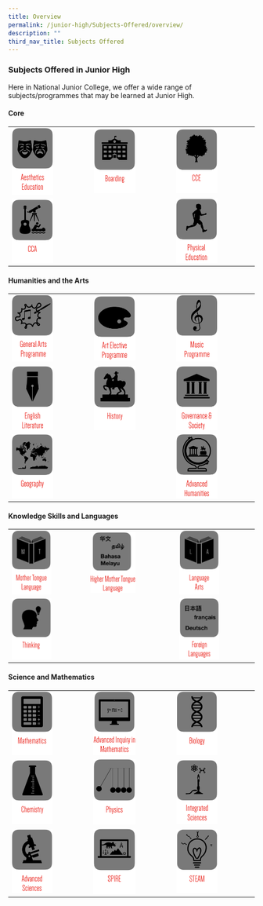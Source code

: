 ```yaml
---
title: Overview
permalink: /junior-high/Subjects-Offered/overview/
description: ""
third_nav_title: Subjects Offered
---
```

### Subjects Offered in Junior High 

Here in National Junior College, we offer a wide range of subjects/programmes that may be learned at Junior High.

#### Core

|  |  |  |
|---|---|---|
| <a href="https://moe-nationaljc-staging.netlify.app/junior-high/subjects-offered/overview/"><img src="/images/a1.png" style="width:55%"></a> | <a href="https://moe-nationaljc-staging.netlify.app/junior-high/subjects-offered/boarding/"><img src="/images/a2.png" style="width:55%"></a> | <a href="https://moe-nationaljc-staging.netlify.app/character/overview/"><img src="/images/a3.png" style="width:55%"></a> |
| <a href="https://moe-nationaljc-staging.netlify.app/co-curricular-activities/overview/"><img src="/images/a4.png" style="width:55%"></a> |  | <a href="https://moe-nationaljc-staging.netlify.app/junior-high/subjects-offered/physical-education"><img src="/images/a5.png" style="width:55%"></a> |

#### Humanities and the Arts

|  |  |  |
|---|---|---|
| <a href="https://moe-nationaljc-staging.netlify.app/junior-high/subjects-offered/overview/"><img src="/images/a6.png" style="width:55%"></a> | <a href="https://moe-nationaljc-staging.netlify.app/niche-programmes/art-elective"><img src="/images/a7.png" style="width:55%"></a> | <a href="https://moe-nationaljc-staging.netlify.app/niche-programmes/music-programme"><img src="/images/a8.png" style="width:55%"></a> |
| <a href="https://moe-nationaljc-staging.netlify.app/junior-high/subjects-offered/overview/"><img src="/images/a9.png" style="width:55%"></a> | <a href="https://moe-nationaljc-staging.netlify.app/junior-high/subjects-offered/junior-high-history-curriculum"><img src="/images/a10.png" style="width:55%"></a> | <a href="https://moe-nationaljc-staging.netlify.app/junior-high/subjects-offered/governance-and-society"><img src="/images/a11.png" style="width:55%"></a> |
| <a href="https://moe-nationaljc-staging.netlify.app/junior-high/subjects-offered/geography"><img src="/images/a12.png" style="width:55%"></a> |  | <a href="https://moe-nationaljc-staging.netlify.app/junior-high/subjects-offered/advanced-humanities"><img src="/images/a13.png" style="width:55%"></a> |

#### Knowledge Skills and Languages

|  |  |  |
|---|---|---|
| <a href="https://moe-nationaljc-staging.netlify.app/junior-high/subjects-offered/mother-tongue"><img src="/images/a14.png" style="width:55%"></a> | <a href="https://moe-nationaljc-staging.netlify.app/junior-high/subjects-offered/overview/"><img src="/images/a15.png" style="width:55%"></a> | <a href="https://moe-nationaljc-staging.netlify.app/junior-high/subjects-offered/language-arts"><img src="/images/a16.png" style="width:55%"></a> |
| <a href="https://moe-nationaljc-staging.netlify.app/junior-high/subjects-offered/thinking"><img src="/images/a17.png" style="width:55%"></a> |  | <a><img src="/images/a18.png" style="width:55%"></a> |

#### Science and Mathematics

|  |  |  |
|---|---|---|
| <a href="https://moe-nationaljc-staging.netlify.app/junior-high/subjects-offered/junior-high-mathematics"><img src="/images/a19.png" style="width:55%"></a> | <a href="https://moe-nationaljc-staging.netlify.app/junior-high/subjects-offered/advanced-inquiry-in-mathematics"><img src="/images/a20.png" style="width:55%"></a> | <a href="https://moe-nationaljc-staging.netlify.app/junior-high/subjects-offered/biology"><img src="/images/a21.png" style="width:55%"></a> |
| <a href="https://moe-nationaljc-staging.netlify.app/junior-high/subjects-offered/chemistry"><img src="/images/a22.png" style="width:55%"></a> | <a href="https://moe-nationaljc-staging.netlify.app/junior-high/subjects-offered/physics"><img src="/images/a23.png" style="width:55%"></a> | <a href="https://moe-nationaljc-staging.netlify.app/junior-high/subjects-offered/advanced-sciences/"><img src="/images/a24.png" style="width:55%"></a> |
| <a href="web"><img src="/images/a25.png" style="width:55%"></a> | <a href="web"><img src="/images/a26.png" style="width:55%"></a> | <a href="https://moe-nationaljc-staging.netlify.app/junior-high/subjects-offered/steam"><img src="/images/a27.png" style="width:55%"></a> |